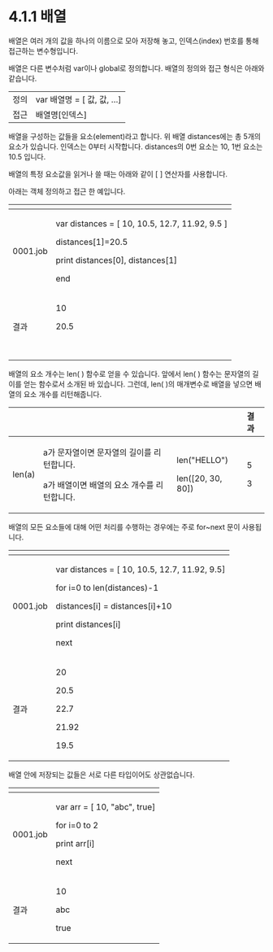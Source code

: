 # 4.1.1 배열

배열은 여러 개의 값을 하나의 이름으로 모아 저장해 놓고, 인덱스\(index\) 번호를 통해 접근하는 변수형입니다.

배열은 다른 변수처럼 var이나 global로 정의합니다. 배열의 정의와 접근 형식은 아래와 같습니다.

|  |  |
| :--- | :--- |
| 정의 | var 배열명 = \[ 값, 값, …\] |
| 접근 | 배열명\[인덱스\] |

배열을 구성하는 값들을 요소\(element\)라고 합니다. 위 배열 distances에는 총 5개의 요소가 있습니다. 인덱스는 0부터 시작합니다. distances의 0번 요소는 10, 1번 요소는 10.5 입니다.

배열의 특정 요소값을 읽거나 쓸 때는 아래와 같이 \[ \] 연산자를 사용합니다.

아래는 객체 정의하고 접근 한 예입니다.

<table>
  <thead>
    <tr>
      <th style="text-align:left"></th>
      <th style="text-align:left"></th>
    </tr>
  </thead>
  <tbody>
    <tr>
      <td style="text-align:left">0001.job</td>
      <td style="text-align:left">
        <p>var distances = [ 10, 10.5, 12.7, 11.92, 9.5 ]
          <br />
        </p>
        <p>distances[1]=20.5
          <br />
        </p>
        <p>print distances[0], distances[1]
          <br />
        </p>
        <p>end
          <br />
        </p>
      </td>
    </tr>
    <tr>
      <td style="text-align:left">결과</td>
      <td style="text-align:left">
        <p>10
          <br />
        </p>
        <p>20.5</p>
        <p>
          <br />
        </p>
      </td>
    </tr>
  </tbody>
</table>

배열의 요소 개수는 len\( \) 함수로 얻을 수 있습니다. 앞에서 len\( \) 함수는 문자열의 길이를 얻는 함수로서 소개된 바 있습니다. 그런데, len\( \)의 매개변수로 배열을 넣으면 배열의 요소 개수를 리턴해줍니다.

<table>
  <thead>
    <tr>
      <th style="text-align:left"></th>
      <th style="text-align:left"></th>
      <th style="text-align:left"></th>
      <th style="text-align:left">결과</th>
    </tr>
  </thead>
  <tbody>
    <tr>
      <td style="text-align:left">len(a)</td>
      <td style="text-align:left">
        <p>a가 문자열이면 문자열의
          길이를 리턴합니다.
          <br />
        </p>
        <p>a가 배열이면 배열의 요소
          개수를 리턴합니다.
          <br />
        </p>
      </td>
      <td style="text-align:left">
        <p>len(&quot;HELLO&quot;)
          <br />
        </p>
        <p>len([20, 30, 80])
          <br />
        </p>
      </td>
      <td style="text-align:left">
        <p>5</p>
        <p>3</p>
      </td>
    </tr>
  </tbody>
</table>

배열의 모든 요소들에 대해 어떤 처리를 수행하는 경우에는 주로 for~next 문이 사용됩니다.

<table>
  <thead>
    <tr>
      <th style="text-align:left"></th>
      <th style="text-align:left"></th>
    </tr>
  </thead>
  <tbody>
    <tr>
      <td style="text-align:left">0001.job</td>
      <td style="text-align:left">
        <p>var distances = [ 10, 10.5, 12.7, 11.92, 9.5]
          <br />
        </p>
        <p>for i=0 to len(distances)-1
          <br />
        </p>
        <p>distances[i] = distances[i]+10
          <br />
        </p>
        <p>print distances[i]
          <br />
        </p>
        <p>next
          <br />
        </p>
      </td>
    </tr>
    <tr>
      <td style="text-align:left">결과</td>
      <td style="text-align:left">
        <p>20
          <br />
        </p>
        <p>20.5
          <br />
        </p>
        <p>22.7
          <br />
        </p>
        <p>21.92
          <br />
        </p>
        <p>19.5
          <br />
        </p>
      </td>
    </tr>
  </tbody>
</table>

배열 안에 저장되는 값들은 서로 다른 타입이어도 상관없습니다.

<table>
  <thead>
    <tr>
      <th style="text-align:left"></th>
      <th style="text-align:left"></th>
    </tr>
  </thead>
  <tbody>
    <tr>
      <td style="text-align:left">0001.job</td>
      <td style="text-align:left">
        <p>var arr = [ 10, &quot;abc&quot;, true]
          <br />
        </p>
        <p>for i=0 to 2
          <br />
        </p>
        <p>print arr[i]
          <br />
        </p>
        <p>next
          <br />
        </p>
      </td>
    </tr>
    <tr>
      <td style="text-align:left">결과</td>
      <td style="text-align:left">
        <p>10
          <br />
        </p>
        <p>abc
          <br />
        </p>
        <p>true
          <br />
        </p>
      </td>
    </tr>
  </tbody>
</table>



